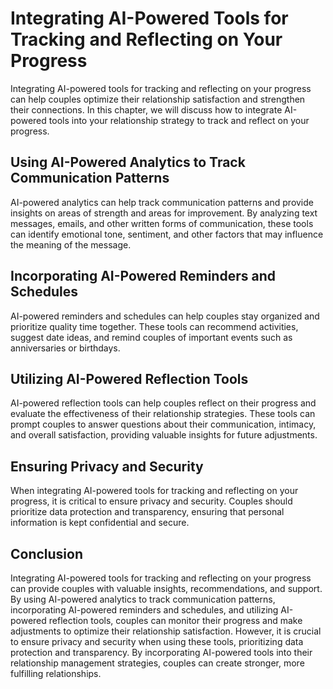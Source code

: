 Integrating AI-Powered Tools for Tracking and Reflecting on Your Progress
=====================================================================================================================================

Integrating AI-powered tools for tracking and reflecting on your progress can help couples optimize their relationship satisfaction and strengthen their connections. In this chapter, we will discuss how to integrate AI-powered tools into your relationship strategy to track and reflect on your progress.

Using AI-Powered Analytics to Track Communication Patterns
----------------------------------------------------------

AI-powered analytics can help track communication patterns and provide insights on areas of strength and areas for improvement. By analyzing text messages, emails, and other written forms of communication, these tools can identify emotional tone, sentiment, and other factors that may influence the meaning of the message.

Incorporating AI-Powered Reminders and Schedules
------------------------------------------------

AI-powered reminders and schedules can help couples stay organized and prioritize quality time together. These tools can recommend activities, suggest date ideas, and remind couples of important events such as anniversaries or birthdays.

Utilizing AI-Powered Reflection Tools
-------------------------------------

AI-powered reflection tools can help couples reflect on their progress and evaluate the effectiveness of their relationship strategies. These tools can prompt couples to answer questions about their communication, intimacy, and overall satisfaction, providing valuable insights for future adjustments.

Ensuring Privacy and Security
-----------------------------

When integrating AI-powered tools for tracking and reflecting on your progress, it is critical to ensure privacy and security. Couples should prioritize data protection and transparency, ensuring that personal information is kept confidential and secure.

Conclusion
----------

Integrating AI-powered tools for tracking and reflecting on your progress can provide couples with valuable insights, recommendations, and support. By using AI-powered analytics to track communication patterns, incorporating AI-powered reminders and schedules, and utilizing AI-powered reflection tools, couples can monitor their progress and make adjustments to optimize their relationship satisfaction. However, it is crucial to ensure privacy and security when using these tools, prioritizing data protection and transparency. By incorporating AI-powered tools into their relationship management strategies, couples can create stronger, more fulfilling relationships.
